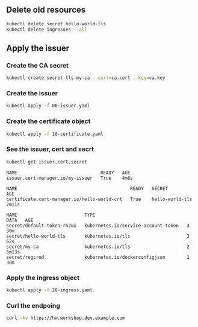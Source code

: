 ## Delete old resources

```bash
kubectl delete secret hello-world-tls
kubectl delete ingresses --all
```

## Apply the issuer

### Create the CA secret

```bash
kubectl create secret tls my-ca --cert=ca.cert --key=ca.key
```

### Create the issuer

```bash
kubectl apply -f 00-issuer.yaml
```

### Create the certificate object

```bash
kubectl apply -f 10-certificate.yaml
```

### See the issuer, cert and secrt

```bash
kubectl get issuer,cert,secret
```

```
NAME                               READY   AGE
issuer.cert-manager.io/my-issuer   True    4m6s

NAME                                          READY   SECRET            AGE
certificate.cert-manager.io/hello-world-crt   True    hello-world-tls   2m11s

NAME                         TYPE                                  DATA   AGE
secret/default-token-rn2wx   kubernetes.io/service-account-token   3      30m
secret/hello-world-tls       kubernetes.io/tls                     3      62s
secret/my-ca                 kubernetes.io/tls                     2      5m13s
secret/regcred               kubernetes.io/dockerconfigjson        1      30m
```

### Apply the ingress object

```bash
kubectl apply -f 20-ingress.yaml
```

### Curl the endpoing

```bash
curl -kv https://hw.workshop.dev.example.com
```
